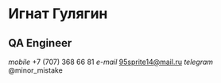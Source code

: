
# Игнат Гулягин
## QA Engineer
*mobile* +7 (707) 368 66 81
*e-mail* 95sprite14@mail.ru
*telegram* @minor_mistake
